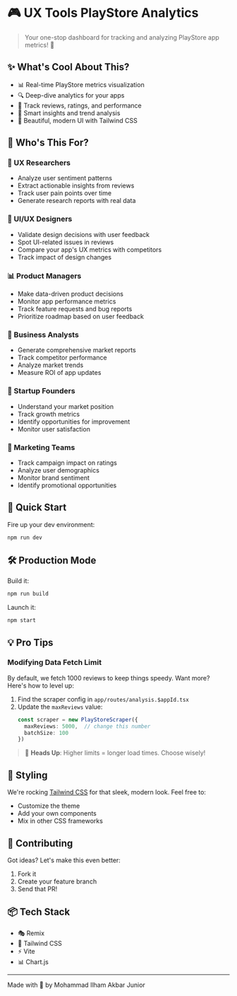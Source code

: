# 🎮 UX Tools PlayStore Analytics

> Your one-stop dashboard for tracking and analyzing PlayStore app metrics! 🚀

## ✨ What's Cool About This?

- 📊 Real-time PlayStore metrics visualization
- 🔍 Deep-dive analytics for your apps
- 📱 Track reviews, ratings, and performance
- 🎯 Smart insights and trend analysis
- 🌈 Beautiful, modern UI with Tailwind CSS

## 👥 Who's This For?

### 🔬 UX Researchers
- Analyze user sentiment patterns
- Extract actionable insights from reviews
- Track user pain points over time
- Generate research reports with real data

### 🎨 UI/UX Designers
- Validate design decisions with user feedback
- Spot UI-related issues in reviews
- Compare your app's UX metrics with competitors
- Track impact of design changes

### 📊 Product Managers
- Make data-driven product decisions
- Monitor app performance metrics
- Track feature requests and bug reports
- Prioritize roadmap based on user feedback

### 💼 Business Analysts
- Generate comprehensive market reports
- Track competitor performance
- Analyze market trends
- Measure ROI of app updates

### 🚀 Startup Founders
- Understand your market position
- Track growth metrics
- Identify opportunities for improvement
- Monitor user satisfaction

### 🎯 Marketing Teams
- Track campaign impact on ratings
- Analyze user demographics
- Monitor brand sentiment
- Identify promotional opportunities

## 🚀 Quick Start

Fire up your dev environment:

```bash
npm run dev
```

## 🛠 Production Mode

Build it:
```bash
npm run build
```

Launch it:
```bash
npm start
```

## 💡 Pro Tips

### Modifying Data Fetch Limit

By default, we fetch 1000 reviews to keep things speedy. Want more? Here's how to level up:

1. Find the scraper config in `app/routes/analysis.$appId.tsx`
2. Update the `maxReviews` value:
   ```typescript
   const scraper = new PlayStoreScraper({
     maxReviews: 5000,  // change this number
     batchSize: 100
   })
   ```

> 🚨 **Heads Up**: Higher limits = longer load times. Choose wisely!

## 🎨 Styling

We're rocking [Tailwind CSS](https://tailwindcss.com/) for that sleek, modern look. Feel free to:
- Customize the theme
- Add your own components
- Mix in other CSS frameworks

## 🤝 Contributing

Got ideas? Let's make this even better:
1. Fork it
2. Create your feature branch
3. Send that PR! 

## 📦 Tech Stack

- 🎭 Remix
- 🎨 Tailwind CSS
- ⚡ Vite
- 📊 Chart.js

---

Made with 💜 by Mohammad Ilham Akbar Junior

